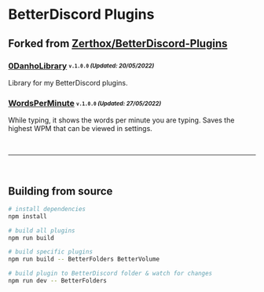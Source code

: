 # BetterDiscord Plugins
## Forked from [Zerthox/BetterDiscord-Plugins](https://github.com/Zerthox/BetterDiscord-Plugins)

### [0DanhoLibrary](/dist/bd/0DanhoLibrary.plugin.js) <sub><sup>`v.1.0.0` *(Updated: 20/05/2022)*</sup></sub>
Library for my BetterDiscord plugins.

### [WordsPerMinute](/dist/bd/WordsPerMinute.plugin.js) <sub><sup>`v.1.0.0` *(Updated: 27/05/2022)*</sup></sub>
While typing, it shows the words per minute you are typing. Saves the highest WPM that can be viewed in settings.

<br>

---

<br>

## Building from source
```sh
# install dependencies
npm install

# build all plugins
npm run build

# build specific plugins
npm run build -- BetterFolders BetterVolume

# build plugin to BetterDiscord folder & watch for changes
npm run dev -- BetterFolders
```
